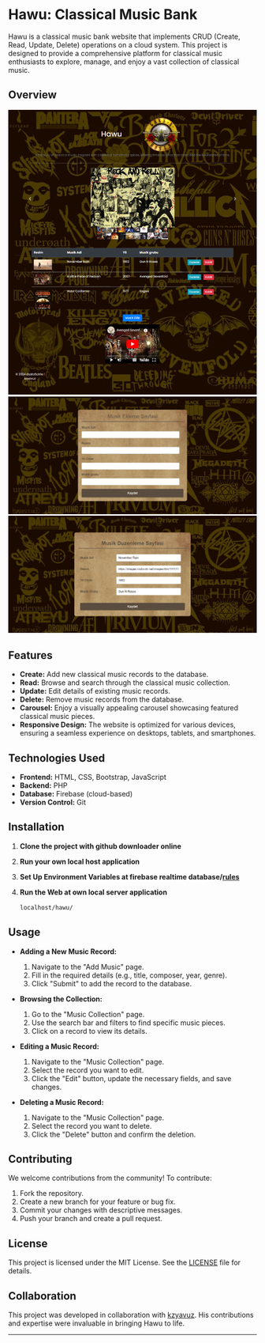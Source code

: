 # Hawu: Classical Music Bank

Hawu is a classical music bank website that implements CRUD (Create, Read, Update, Delete) operations on a cloud system. This project is designed to provide a comprehensive platform for classical music enthusiasts to explore, manage, and enjoy a vast collection of classical music.

## Overview

![hhj](https://github.com/dystaSatria/Cloud-System/blob/main/CRUD%20Database%20Projects/Hawu/Hawu%20Home.png)
![hhj](https://github.com/dystaSatria/Cloud-System/blob/main/CRUD%20Database%20Projects/Hawu/Add%20Music%20Page.png)
![hhj](https://github.com/dystaSatria/Cloud-System/blob/main/CRUD%20Database%20Projects/Hawu/Edit%20Music%20Page.png)

## Features

- **Create:** Add new classical music records to the database.
- **Read:** Browse and search through the classical music collection.
- **Update:** Edit details of existing music records.
- **Delete:** Remove music records from the database.
- **Carousel:** Enjoy a visually appealing carousel showcasing featured classical music pieces.
- **Responsive Design:** The website is optimized for various devices, ensuring a seamless experience on desktops, tablets, and smartphones.

## Technologies Used

- **Frontend:** HTML, CSS, Bootstrap, JavaScript
- **Backend:** PHP
- **Database:** Firebase (cloud-based)
- **Version Control:** Git

## Installation

1. **Clone the project with github downloader online**
   

2. **Run your own local host application**
   

3. **Set Up Environment Variables at firebase realtime database/[rules](https://github.com/dystaSatria/Cloud-System/blob/main/CRUD%20Database%20Projects/Hawu/rules.txt)**
   

4. **Run the Web at own local server application**

   ```bash
   localhost/hawu/
   ```



## Usage

- **Adding a New Music Record:**
  1. Navigate to the "Add Music" page.
  2. Fill in the required details (e.g., title, composer, year, genre).
  3. Click "Submit" to add the record to the database.

- **Browsing the Collection:**
  1. Go to the "Music Collection" page.
  2. Use the search bar and filters to find specific music pieces.
  3. Click on a record to view its details.

- **Editing a Music Record:**
  1. Navigate to the "Music Collection" page.
  2. Select the record you want to edit.
  3. Click the "Edit" button, update the necessary fields, and save changes.

- **Deleting a Music Record:**
  1. Navigate to the "Music Collection" page.
  2. Select the record you want to delete.
  3. Click the "Delete" button and confirm the deletion.

## Contributing

We welcome contributions from the community! To contribute:

1. Fork the repository.
2. Create a new branch for your feature or bug fix.
3. Commit your changes with descriptive messages.
4. Push your branch and create a pull request.

## License

This project is licensed under the MIT License. See the [LICENSE](https://github.com/dystaSatria/Cloud-System/blob/main/CRUD%20Database%20Projects/Hawu/License) file for details.

## Collaboration

This project was developed in collaboration with [kzyavuz](https://github.com/kzyavuz). His contributions and expertise were invaluable in bringing Hawu to life.


-----------------


